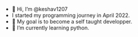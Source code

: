 - 👋 Hi, I’m @keshav1207
- I started my programming journey in April 2022.
- 👀 My goal is to become a self taught developper. 
- 🌱 I’m currently learning python.

<!---
keshav1207/keshav1207 is a ✨ special ✨ repository because its `README.md` (this file) appears on your GitHub profile.
You can click the Preview link to take a look at your changes.
--->
